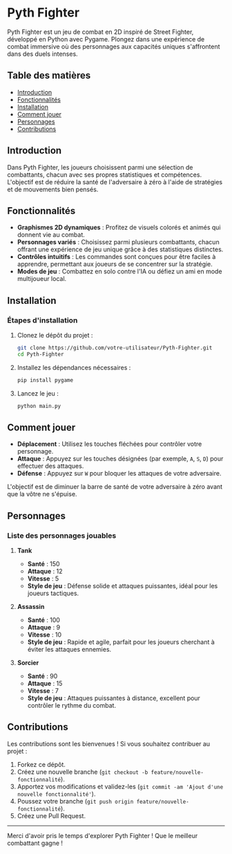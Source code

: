 # Pyth Fighter

Pyth Fighter est un jeu de combat en 2D inspiré de Street Fighter, développé en Python avec Pygame. Plongez dans une expérience de combat immersive où des personnages aux capacités uniques s'affrontent dans des duels intenses.

## Table des matières
- [Introduction](#introduction)
- [Fonctionnalités](#fonctionnalités)
- [Installation](#installation)
- [Comment jouer](#comment-jouer)
- [Personnages](#personnages)
- [Contributions](#contributions)

## Introduction
Dans Pyth Fighter, les joueurs choisissent parmi une sélection de combattants, chacun avec ses propres statistiques et compétences. L'objectif est de réduire la santé de l'adversaire à zéro à l'aide de stratégies et de mouvements bien pensés.

## Fonctionnalités
- **Graphismes 2D dynamiques** : Profitez de visuels colorés et animés qui donnent vie au combat.
- **Personnages variés** : Choisissez parmi plusieurs combattants, chacun offrant une expérience de jeu unique grâce à des statistiques distinctes.
- **Contrôles intuitifs** : Les commandes sont conçues pour être faciles à apprendre, permettant aux joueurs de se concentrer sur la stratégie.
- **Modes de jeu** : Combattez en solo contre l'IA ou défiez un ami en mode multijoueur local.

## Installation

### Étapes d'installation
1. Clonez le dépôt du projet :
   ```bash
   git clone https://github.com/votre-utilisateur/Pyth-Fighter.git
   cd Pyth-Fighter
   ```

2. Installez les dépendances nécessaires :
   ```bash
   pip install pygame
   ```

3. Lancez le jeu :
   ```bash
   python main.py
   ```

## Comment jouer
- **Déplacement** : Utilisez les touches fléchées pour contrôler votre personnage.
- **Attaque** : Appuyez sur les touches désignées (par exemple, `A`, `S`, `D`) pour effectuer des attaques.
- **Défense** : Appuyez sur `W` pour bloquer les attaques de votre adversaire.

L'objectif est de diminuer la barre de santé de votre adversaire à zéro avant que la vôtre ne s'épuise.

## Personnages
### Liste des personnages jouables

1. **Tank**
   - **Santé** : 150
   - **Attaque** : 12
   - **Vitesse** : 5
   - **Style de jeu** : Défense solide et attaques puissantes, idéal pour les joueurs tactiques.

2. **Assassin**
   - **Santé** : 100
   - **Attaque** : 9
   - **Vitesse** : 10
   - **Style de jeu** : Rapide et agile, parfait pour les joueurs cherchant à éviter les attaques ennemies.

3. **Sorcier**
   - **Santé** : 90
   - **Attaque** : 15
   - **Vitesse** : 7
   - **Style de jeu** : Attaques puissantes à distance, excellent pour contrôler le rythme du combat.

## Contributions
Les contributions sont les bienvenues ! Si vous souhaitez contribuer au projet :
1. Forkez ce dépôt.
2. Créez une nouvelle branche (`git checkout -b feature/nouvelle-fonctionnalité`).
3. Apportez vos modifications et validez-les (`git commit -am 'Ajout d'une nouvelle fonctionnalité'`).
4. Poussez votre branche (`git push origin feature/nouvelle-fonctionnalité`).
5. Créez une Pull Request.

---

Merci d'avoir pris le temps d'explorer Pyth Fighter ! Que le meilleur combattant gagne !
